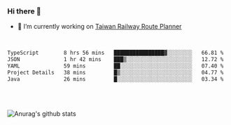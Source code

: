 ### Hi there 👋

- 🔭 I’m currently working on [Taiwan Railway Route Planner](https://github.com/Taiwan-Railway-Route-Planner)

<br/>

<!--START_SECTION:waka-->

```txt
TypeScript        8 hrs 56 mins   ████████████████▓░░░░░░░░   66.81 %
JSON              1 hr 42 mins    ███▒░░░░░░░░░░░░░░░░░░░░░   12.72 %
YAML              59 mins         ██░░░░░░░░░░░░░░░░░░░░░░░   07.40 %
Project Details   38 mins         █▒░░░░░░░░░░░░░░░░░░░░░░░   04.77 %
Java              26 mins         █░░░░░░░░░░░░░░░░░░░░░░░░   03.34 %
```

<!--END_SECTION:waka-->

<br/>
<br/>

![Anurag's github stats](https://github-readme-stats.vercel.app/api?username=DepickereSven&show_icons=true&theme=tokyonight)



<!--
**DepickereSven/DepickereSven** is a ✨ _special_ ✨ repository because its `README.md` (this file) appears on your GitHub profile.

Here are some ideas to get you started:

- 🔭 I’m currently working on ...
- 🌱 I’m currently learning ...
- 👯 I’m looking to collaborate on ...
- 🤔 I’m looking for help with ...
- 💬 Ask me about ...
- 📫 How to reach me: ...
- 😄 Pronouns: ...
- ⚡ Fun fact: ...
-->
